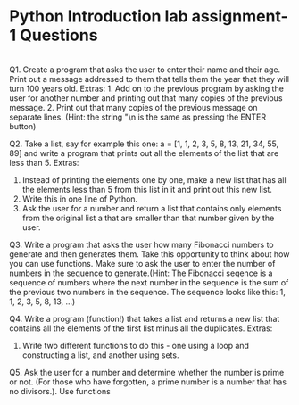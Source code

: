 
# Python Introduction lab assignment-1 Questions 
<br>
Q1. Create a program that asks the user to enter their name and their age. Print out a
message addressed to them that tells them the year that they will turn 100 years old.
Extras:
1. Add on to the previous program by asking the user for another number and
printing out that many copies of the previous message.
2. Print out that many copies of the previous message on separate lines. (Hint:
the string "\n is the same as pressing the ENTER button)

Q2. Take a list, say for example this one:
a = [1, 1, 2, 3, 5, 8, 13, 21, 34, 55, 89]
and write a program that prints out all the elements of the list that are less than 5.
Extras:
1. Instead of printing the elements one by one, make a new list that has all the
elements less than 5 from this list in it and print out this new list.
2. Write this in one line of Python.
3. Ask the user for a number and return a list that contains only elements from the
original list a that are smaller than that number given by the user.

Q3. Write a program that asks the user how many Fibonacci numbers to generate and
then generates them. Take this opportunity to think about how you can use functions.
Make sure to ask the user to enter the number of numbers in the sequence to
generate.(Hint: The Fibonacci seqence is a sequence of numbers where the next number
in the sequence is the sum of the previous two numbers in the sequence. The sequence
looks like this: 1, 1, 2, 3, 5, 8, 13, ...)

Q4. Write a program (function!) that takes a list and returns a new list that contains all the
elements of the first list minus all the duplicates.
Extras:

1. Write two different functions to do this - one using a loop and constructing a
list, and another using sets.

Q5. Ask the user for a number and determine whether the number is prime or not. (For
those who have forgotten, a prime number is a number that has no divisors.). Use
functions
